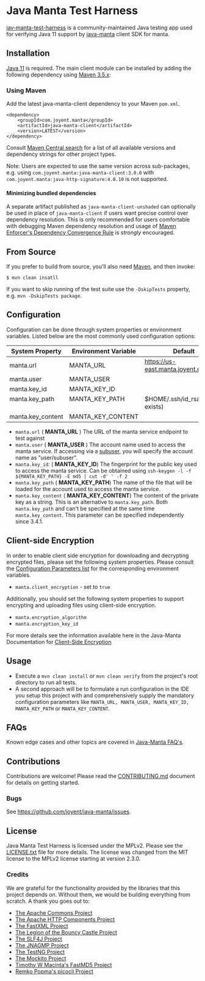 # Java Manta Test Harness

[jav-manta-test-harness](https://github.com/nairashwin952013/java-manta-test-harness) is a community-maintained Java
testing app used for verifying Java 11 support by [java-manta](https://github.com/joyent/java-manta) client SDK for manta.

## Installation

[Java 11](http://www.oracle.com/technetwork/java/javase/downloads/index.html) is required. The main client module can
be installed by adding the following dependency using [Maven 3.5.x](https://maven.apache.org/):

### Using Maven
Add the latest java-manta-client dependency to your Maven `pom.xml`.

```
<dependency>
    <groupId>com.joyent.manta</groupId>
    <artifactId>java-manta-client</artifactId>
    <version>LATEST</version>
</dependency>
```

Consult [Maven Central search](https://search.maven.org/#search%7Cga%7C1%7Cg%3A%22com.joyent.manta%22%20AND%20a%3A%22java-manta-client%22)
for a list of all available versions and dependency strings for other project types.

Note: Users are expected to use the same version across sub-packages, e.g. using
`com.joyent.manta:java-manta-client:3.0.0` with
`com.joyent.manta:java-http-signature:4.0.10` is not supported.

#### Minimizing bundled dependencies

A separate artifact published as `java-manta-client-unshaded` can optionally be used in place of `java-manta-client` if
users want precise control over dependency resolution. This is only recommended for users comfortable with
debugging Maven dependency resolution and usage of [Maven Enforcer's Dependency Convergence
Rule](http://maven.apache.org/enforcer/enforcer-rules/dependencyConvergence.html) is *strongly* encouraged.

## From Source
If you prefer to build from source, you'll also need
[Maven](https://maven.apache.org/), and then invoke:

```
$ mvn clean insatll
```

If you want to skip running of the test suite use the `-DskipTests` property, e.g. `mvn -DskipTests package`.

## Configuration

Configuration can be done through system properties or environment variables.
Listed below are the most commonly used configuration options:

| System Property                    | Environment Variable           | Default                              |
|------------------------------------|--------------------------------|--------------------------------------|
| manta.url                          | MANTA_URL                      | https://us-east.manta.joyent.com:443 |
| manta.user                         | MANTA_USER                     |                                      |
| manta.key_id                       | MANTA_KEY_ID                   |                                      |
| manta.key_path                     | MANTA_KEY_PATH                 | $HOME/.ssh/id_rsa (if exists)        |
| manta.key_content                  | MANTA_KEY_CONTENT              |                                      |

* `manta.url` ( **MANTA_URL** )
The URL of the manta service endpoint to test against
* `manta.user` ( **MANTA_USER** )
The account name used to access the manta service. If accessing via a [subuser](https://docs.joyent.com/public-cloud/rbac/users),
you will specify the account name as "user/subuser".
* `manta.key_id`: ( **MANTA_KEY_ID**)
The fingerprint for the public key used to access the manta service. Can be obtained using `ssh-keygen -l -f ${MANTA_KEY_PATH} -E md5 | cut -d' ' -f 2`
* `manta.key_path` ( **MANTA_KEY_PATH**)
The name of the file that will be loaded for the account used to access the manta service. 
* `manta.key_content` ( **MANTA_KEY_CONTENT**)
The content of the private key as a string. This is an alternative to `manta.key_path`. Both
`manta.key_path` and can't be specified at the same time `manta.key_content`. This parameter can be specified 
independently since 3.4.1.

## Client-side Encryption

In order to enable client side encryption for downloading and decrypting encrypted files, please set the following
system properties. Please consult the [Configuration Parameters list](https://github.com/joyent/java-manta/blob/master/USAGE.md#parameters) 
for the corresponding environment variables.

- `manta.client_encryption` - set to `true`

Additionally, you should set the following system properties to support encrypting and uploading files using client-side
encryption.

- `manta.encryption_algorithm`
- `manta.encryption_key_id`

For more details see the information available here in the Java-Manta Documentation for [Client-Side Encryption](https://github.com/joyent/java-manta/blob/master/USAGE.md#client-side-encryption)

## Usage

- Execute a `mvn clean install` or `mvn clean verify` from the project's root directory to run all tests.
- A second approach will be to formulate a run configuration in the IDE you setup this project with and comprehensively
supply the mandatory configuration parameters like `MANTA_URL, MANTA_USER, MANTA_KEY_ID, MANTA_KEY_PATH` or 
`MANTA_KEY_CONTENT`.

## FAQs

Known edge cases and other topics are covered in [Java-Manta FAQ's](https://github.com/joyent/java-manta/blob/master/FAQ.md).

## Contributions

Contributions are welcome! Please read the [CONTRIBUTING.md](/CONTRIBUTING.md) document for details
on getting started.

### Bugs

See <https://github.com/joyent/java-manta/issues>.

## License
Java Manta Test Harness is licensed under the MPLv2. Please see the [LICENSE.txt](/LICENSE.txt)
file for more details. The license was changed from the MIT license to the MPLv2
license starting at version 2.3.0.

### Credits
We are grateful for the functionality provided by the libraries that this project
depends on. Without them, we would be building everything from scratch. A thank you
goes out to:

* [The Apache Commons Project](https://commons.apache.org/)
* [The Apache HTTP Components Project](http://hc.apache.org/)
* [The FastXML Project](https://github.com/FasterXML)
* [The Legion of the Bouncy Castle Project](https://www.bouncycastle.org/)
* [The SLF4J Project](http://www.slf4j.org/)
* [The JNAGMP Project](https://github.com/square/jna-gmp)
* [The TestNG Project](http://testng.org/doc/index.html)
* [The Mockito Project](http://site.mockito.org/)
* [Timothy W Macinta's FastMD5 Project](http://twmacinta.com/myjava/fast_md5.php)
* [Remko Popma's picocli Project](https://github.com/remkop/picocli)